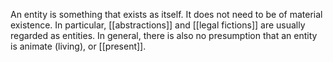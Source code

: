 An entity is something that exists as itself. It does not need to be of material existence. In particular, [[abstractions]] and [[legal fictions]] are usually regarded as entities. In general, there is also no presumption that an entity is animate (living), or [[present]]. 